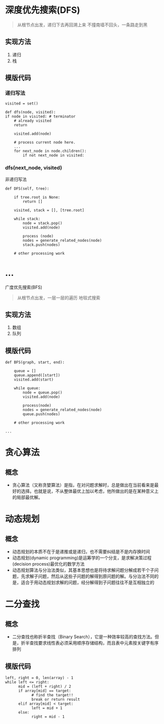# 深度优先搜索(DFS)
>从根节点出发，递归下去再回溯上来
>不撞南墙不回头，一条路走到黑
## 实现方法
1. 递归 
2. 栈
## 模版代码
### 递归写法
```
visited = set() 

def dfs(node, visited):
if node in visited: # terminator
	# already visited 
	return 

	visited.add(node) 

	# process current node here. 
	...
	for next_node in node.children(): 
		if not next_node in visited: 
```
### 			dfs(next_node, visited)

非递归写法
```
def DFS(self, tree): 

	if tree.root is None: 
		return [] 

	visited, stack = [], [tree.root]

	while stack: 
		node = stack.pop() 
		visited.add(node)

		process (node) 
		nodes = generate_related_nodes(node) 
		stack.push(nodes) 

	# other processing work 
```
# 	...

广度优先搜索(BFS)
>从根节点出发，一层一层的遍历
>地毯式搜索
## 实现方法
1. 数组
2. 队列
## 模版代码
```
def BFS(graph, start, end):

	queue = [] 
	queue.append([start]) 
	visited.add(start)

	while queue: 
		node = queue.pop() 
		visited.add(node)

		process(node) 
		nodes = generate_related_nodes(node) 
		queue.push(nodes)

	# other processing work 
```
	...


# 贪心算法
## 概念
* 贪心算法（又称贪婪算法）是指，在对问题求解时，总是做出在当前看来是最好的选择。也就是说，不从整体最优上加以考虑，他所做出的是在某种意义上的局部最优解。 
# 动态规划
## 概念
* 动态规划的本质不在于是递推或是递归，也不需要纠结是不是内存换时间
* 动态规划(dynamic programming)是运筹学的一个分支，是求解决策过程(decision process)最优化的数学方法
* 动态规划算法与分治法类似，其基本思想也是将待求解问题分解成若干个子问题，先求解子问题，然后从这些子问题的解得到原问题的解。与分治法不同的是，适合于用动态规划求解的问题，经分解得到子问题往往不是互相独立的
# 二分查找
## 概念
* 二分查找也称折半查找（Binary Search），它是一种效率较高的查找方法。但是，折半查找要求线性表必须采用顺序存储结构，而且表中元素按关键字有序排列
## 模版代码
```
left, right = 0, len(array) - 1 
while left <= right: 
	  mid = (left + right) / 2 
	  if array[mid] == target: 
		    # find the target!! 
		    break or return result 
	  elif array[mid] < target: 
		    left = mid + 1 
	  else: 
		    right = mid - 1
```


